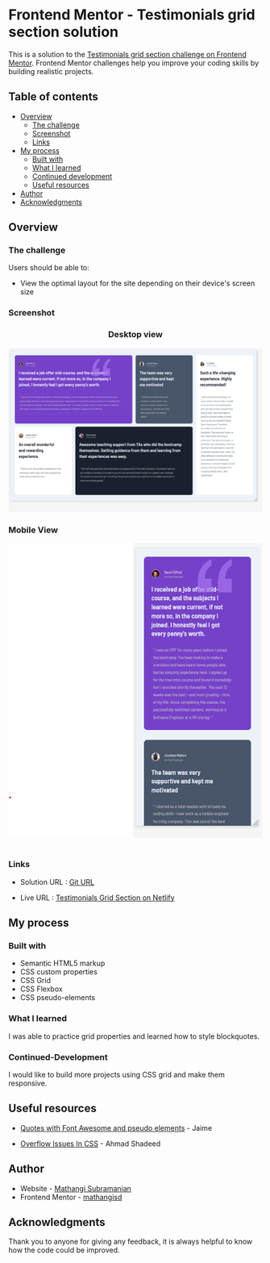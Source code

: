 # Frontend Mentor - Testimonials grid section solution

This is a solution to the [Testimonials grid section challenge on Frontend Mentor](https://www.frontendmentor.io/challenges/testimonials-grid-section-Nnw6J7Un7). Frontend Mentor challenges help you improve your coding skills by building realistic projects. 


## Table of contents

- [Overview](#overview)
  - [The challenge](#the-challenge)
  - [Screenshot](#screenshot)
  - [Links](#links)
- [My process](#my-process)
  - [Built with](#built-with)
  - [What I learned](#what-i-learned)
  - [Continued development](#continued-development)
  - [Useful resources](#useful-resources)
- [Author](#author)
- [Acknowledgments](#acknowledgments)

## Overview
### The challenge

Users should be able to:

- View the optimal layout for the site depending on their device's screen size


### Screenshot


### <p style="text-align: center;">Desktop view</p> 

![](./screenshot_testimonialgrid_desktop.png)


### <p style="text-align: left;">Mobile View</p> 

![](./screenshot_testimonialgrid_mobile.png)

# 
### Links

- Solution URL : [Git URL](https://github.com/mathangisd/testimonials-grid-section.git)

- Live URL : [Testimonials Grid Section on Netlify](https://testimonials-grid-section-msd.netlify.app/)


## My process
### Built with

- Semantic HTML5 markup
- CSS custom properties
- CSS Grid
- CSS Flexbox
- CSS pseudo-elements

### What I learned

I was able to practice grid properties and learned how to style blockquotes.

### Continued-Development
I would like to build more projects using CSS grid and make them responsive.

## Useful resources
- [Quotes with Font Awesome and pseudo elements](https://codepen.io/jimmycow/pen/LmjVaz) - Jaime

- [Overflow Issues In CSS](https://www.smashingmagazine.com/2021/04/css-overflow-issues/) - Ahmad Shadeed

## Author
- Website - [Mathangi Subramanian](https://github.com/mathangisd)
- Frontend Mentor - [mathangisd](https://www.frontendmentor.io/profile/mathangisd)

## Acknowledgments
Thank you to anyone for giving any feedback, it is always helpful to know how the code could be improved.
